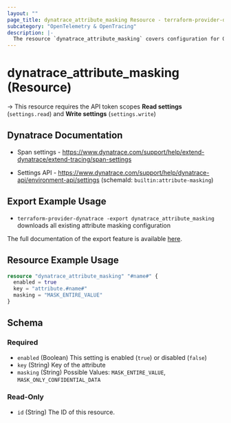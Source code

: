 ```yaml
---
layout: ""
page_title: dynatrace_attribute_masking Resource - terraform-provider-dynatrace"
subcategory: "OpenTelemetry & OpenTracing"
description: |-
  The resource `dynatrace_attribute_masking` covers configuration for OpenTracing and OpenTelemetry attribute masking
---
```


# dynatrace_attribute_masking (Resource)

-> This resource requires the API token scopes **Read settings** (`settings.read`) and **Write settings** (`settings.write`)

## Dynatrace Documentation

- Span settings - https://www.dynatrace.com/support/help/extend-dynatrace/extend-tracing/span-settings

- Settings API - https://www.dynatrace.com/support/help/dynatrace-api/environment-api/settings (schemaId: `builtin:attribute-masking`)

## Export Example Usage

- `terraform-provider-dynatrace -export dynatrace_attribute_masking` downloads all existing attribute masking configuration

The full documentation of the export feature is available [here](https://dt-url.net/h203qmc).

## Resource Example Usage

```terraform
resource "dynatrace_attribute_masking" "#name#" {
  enabled = true
  key = "attribute.#name#"
  masking = "MASK_ENTIRE_VALUE"
}
```

<!-- schema generated by tfplugindocs -->
## Schema

### Required

- `enabled` (Boolean) This setting is enabled (`true`) or disabled (`false`)
- `key` (String) Key of the attribute
- `masking` (String) Possible Values: `MASK_ENTIRE_VALUE`, `MASK_ONLY_CONFIDENTIAL_DATA`

### Read-Only

- `id` (String) The ID of this resource.
 